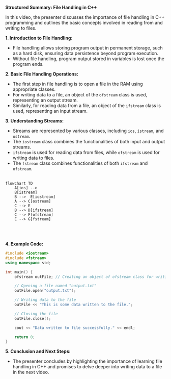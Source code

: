 **Structured Summary: File Handling in C++**

In this video, the presenter discusses the importance of file handling in C++ programming and outlines the basic concepts involved in reading from and writing to files.

**1. Introduction to File Handling:**
   - File handling allows storing program output in permanent storage, such as a hard disk, ensuring data persistence beyond program execution.
   - Without file handling, program output stored in variables is lost once the program ends.

**2. Basic File Handling Operations:**
   - The first step in file handling is to open a file in the RAM using appropriate classes.
   - For writing data to a file, an object of the `ofstream` class is used, representing an output stream.
   - Similarly, for reading data from a file, an object of the `ifstream` class is used, representing an input stream.

**3. Understanding Streams:**
   - Streams are represented by various classes, including `ios`, `istream`, and `ostream`.
   - The `iostream` class combines the functionalities of both input and output streams.
   - `ifstream` is used for reading data from files, while `ofstream` is used for writing data to files.
   - The `fstream` class combines functionalities of both `ifstream` and `ofstream`.
<br><br>
```mermaid
flowchart TD
    A[ios] -->
    B[istream] 
    B -->  E[iostream]
    A --> C[ostream]
    C --> E
    B --> D[ifstream]
    C --> F[ofstream]
    E --> G[fstream]
```
<br><br>

**4. Example Code:**
```cpp
#include <iostream>
#include <fstream>
using namespace std;

int main() {
    ofstream outFile; // Creating an object of ofstream class for writing to file

    // Opening a file named "output.txt"
    outFile.open("output.txt");

    // Writing data to the file
    outFile << "This is some data written to the file.";

    // Closing the file
    outFile.close();

    cout << "Data written to file successfully." << endl;

    return 0;
}
```

**5. Conclusion and Next Steps:**
   - The presenter concludes by highlighting the importance of learning file handling in C++ and promises to delve deeper into writing data to a file in the next video.